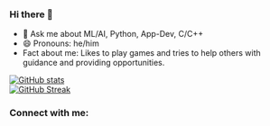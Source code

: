 ### Hi there 👋

- 💬 Ask me about ML/AI, Python, App-Dev, C/C++
- 😄 Pronouns: he/him
- Fact about me: Likes to play games and tries to help others with guidance and providing opportunities. 

[![GitHub stats](https://github-readme-stats.vercel.app/api?username=achintya-7&show_icons=true&theme=radical)](https://github.com/anuraghazra/github-readme-stats) <br>
[![GitHub Streak](https://github-readme-streak-stats.herokuapp.com/?user=achintya-7&theme=radical)](https://git.io/streak-stats)
<h3 align="left">Connect with me:</h3>
<p align="left">
